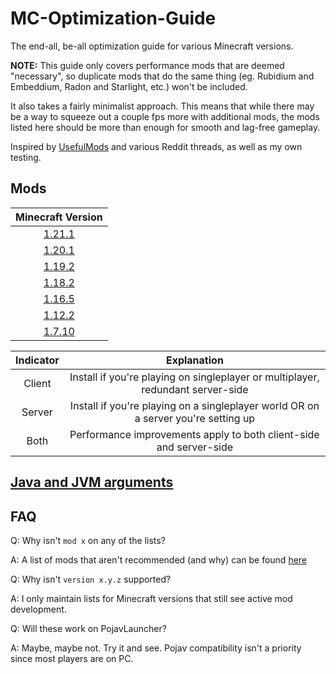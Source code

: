 # MC-Optimization-Guide

The end-all, be-all optimization guide for various Minecraft versions.

**NOTE:**
This guide only covers performance mods that are deemed "necessary", so duplicate mods that do the same thing (eg. Rubidium and Embeddium, Radon and Starlight, etc.) won't be included.

It also takes a fairly minimalist approach. This means that while there may be a way to squeeze out a couple fps more with additional mods, the mods listed here should be more than enough for smooth and lag-free gameplay.

Inspired by [UsefulMods](https://github.com/TheUsefulLists/UsefulMods) and various Reddit threads, as well as my own testing.
## Mods

| Minecraft Version |
|:---:|
| [1.21.1](mods-n-stuff/1.21.1.md) |
| [1.20.1](mods-n-stuff/1.20.1.md) |
| [1.19.2](mods-n-stuff/1.19.2.md) |
| [1.18.2](mods-n-stuff/1.18.2.md) |
| [1.16.5](mods-n-stuff/1.16.5.md) |
| [1.12.2](mods-n-stuff/1.12.2.md) |
| [1.7.10](mods-n-stuff/1.7.10.md) |

| Indicator | Explanation |
|:---:|:---:|
| Client | Install if you're playing on singleplayer or multiplayer, redundant server-side |
| Server | Install if you're playing on a singleplayer world OR on a server you're setting up |
| Both | Performance improvements apply to both client-side and server-side |

## [Java and JVM arguments](mods-n-stuff/Java-things.md)

## FAQ

Q: Why isn't `mod x` on any of the lists?

A: A list of mods that aren't recommended (and why) can be found [here](mods-n-stuff/not-recommended.md)

Q: Why isn't `version x.y.z` supported?

A: I only maintain lists for Minecraft versions that still see active mod development.

Q: Will these work on PojavLauncher?

A: Maybe, maybe not. Try it and see. Pojav compatibility isn't a priority since most players are on PC.
